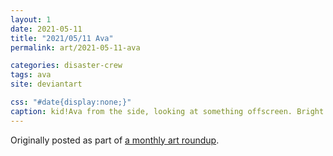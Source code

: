 ```yaml
---
layout: 1
date: 2021-05-11
title: "2021/05/11 Ava"
permalink: art/2021-05-11-ava

categories: disaster-crew
tags: ava
site: deviantart

css: "#date{display:none;}"
caption: kid!Ava from the side, looking at something offscreen. Bright pink background, dark grayscale Ava. Image includes smaller process shots.
---
```

Originally posted as part of [a monthly art roundup](https://www.deviantart.com/a-flyleaf/art/roundup-05-2021-focus-pingpong-month-881268597).